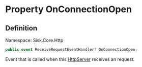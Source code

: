 # Property OnConnectionOpen

## Definition
Namespace: Sisk.Core.Http

```csharp
public event ReceiveRequestEventHandler? OnConnectionOpen;
```

Event that is called when this [HttpServer](/spec/Sisk/Core/Http/HttpServer) receives an request.

